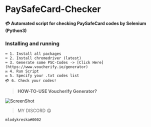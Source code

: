# PaySafeCard-Checker
**💳 Automated script for checking PaySafeCard codes by Selenium (Python3)**



### Installing and running
```
⌨️ 1. Install all packages
⌨️ 2. Install chromedriver (latest)
⌨️ 3. Generate some PSC-Codes -> [Click Here](https://www.voucherify.io/generator)
✉️ 4. Run Script
✉️ 5. Specify your .txt codes list
💳 6. Check your codes!
```



> **HOW-TO-USE Voucherify Generator?**

![ScreenShot](https://i.ibb.co/k2hqz1F/Zrzut-ekranu-2022-11-19-121114.png)



> MY DISCORD 😋
```
mlodykreska#0002
```
